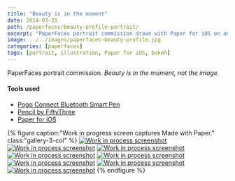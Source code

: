 ```yaml
---
title: "Beauty is in the moment"
date: 2014-03-31
path: /paperfaces/beauty-profile-portrait/
excerpt: "PaperFaces portrait commission drawn with Paper for iOS on an iPad."
image: ../../images/paperfaces-beauty-profile.jpg
categories: [paperfaces]
tags: [portrait, illustration, Paper for iOS, bokeh]
---
```


PaperFaces portrait commission. *Beauty is in the moment, not the image.*

#### Tools used

- [Pogo Connect Bluetooth Smart Pen](https://www.amazon.com/gp/product/B009K448L4/ref=as_li_ss_tl?ie=UTF8&camp=1789&creative=390957&creativeASIN=B009K448L4&linkCode=as2&tag=mademist-20)
- [Pencil by FiftyThree](https://www.amazon.com/FiftyThree-Digital-Stylus-Pencil-iPhone/dp/B01JJBUYR4/ref=as_li_ss_tl?keywords=pencil+53&qid=1550586265&s=gateway&sr=8-3&linkCode=ll1&tag=mademist-20&linkId=0134793cb840affff60f2e45a7f64678&language=en_US)
- [Paper for iOS](https://paper.bywetransfer.com/)

{% figure caption:"Work in progress screen captures Made with Paper." class:"gallery-3-col" %}
[![Work in process screenshot](../../images/paperfaces-beauty-profile-process-1-600.jpg)](../../images/paperfaces-beauty-profile-process-1-lg.jpg)
[![Work in process screenshot](../../images/paperfaces-beauty-profile-process-2-600.jpg)](../../images/paperfaces-beauty-profile-process-2-lg.jpg)
[![Work in process screenshot](../../images/paperfaces-beauty-profile-process-3-600.jpg)](../../images/paperfaces-beauty-profile-process-3-lg.jpg)
[![Work in process screenshot](../../images/paperfaces-beauty-profile-process-4-600.jpg)](../../images/paperfaces-beauty-profile-process-4-lg.jpg)
[![Work in process screenshot](../../images/paperfaces-beauty-profile-process-5-600.jpg)](../../images/paperfaces-beauty-profile-process-5-lg.jpg)
[![Work in process screenshot](../../images/paperfaces-beauty-profile-process-6-600.jpg)](../../images/paperfaces-beauty-profile-process-6-lg.jpg)
[![Work in process screenshot](../../images/paperfaces-beauty-profile-process-7-600.jpg)](../../images/paperfaces-beauty-profile-process-7-lg.jpg)
[![Work in process screenshot](../../images/paperfaces-beauty-profile-process-8-600.jpg)](../../images/paperfaces-beauty-profile-process-8-lg.jpg)
{% endfigure %}
